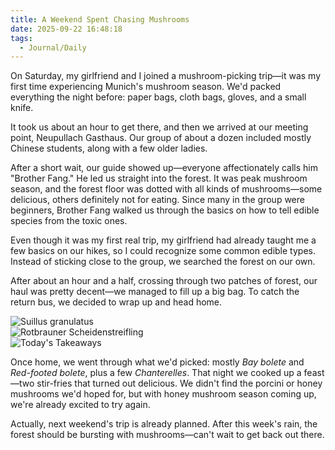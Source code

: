 ```yaml
---
title: A Weekend Spent Chasing Mushrooms
date: 2025-09-22 16:48:18
tags:
  - Journal/Daily
---
```

On Saturday, my girlfriend and I joined a mushroom-picking trip—it was my first time experiencing Munich's mushroom season. We'd packed everything the night before: paper bags, cloth bags, gloves, and a small knife.

It took us about an hour to get there, and then we arrived at our meeting point, Neupullach Gasthaus. Our group of about a dozen included mostly Chinese students, along with a few older ladies.

After a short wait, our guide showed up—everyone affectionately calls him "Brother Fang." He led us straight into the forest. It was peak mushroom season, and the forest floor was dotted with all kinds of mushrooms—some delicious, others definitely not for eating. Since many in the group were beginners, Brother Fang walked us through the basics on how to tell edible species from the toxic ones.

Even though it was my first real trip, my girlfriend had already taught me a few basics on our hikes, so I could recognize some common edible types. Instead of sticking close to the group, we searched the forest on our own.

After about an hour and a half, crossing through two patches of forest, our haul was pretty decent—we managed to fill up a big bag. To catch the return bus, we decided to wrap up and head home.

![Suillus granulatus](https://cx-onedrive.pages.dev/api/raw?path=/Album/20250920-Munich-Mushroom/Mushroom.jpg)  
![Rotbrauner Scheidenstreifling](https://cx-onedrive.pages.dev/api/raw?path=/Album/20250920-Munich-Mushroom/IMG_3377.jpg)  
![Today's Takeaways](https://cx-onedrive.pages.dev/api/raw?path=/Album/20250920-Munich-Mushroom/IMG_3382.jpg)

Once home, we went through what we'd picked: mostly *Bay bolete* and *Red-footed bolete*, plus a few *Chanterelles*. That night we cooked up a feast—two stir-fries that turned out delicious. We didn't find the porcini or honey mushrooms we'd hoped for, but with honey mushroom season coming up, we're already excited to try again.

Actually, next weekend's trip is already planned. After this week's rain, the forest should be bursting with mushrooms—can't wait to get back out there.
